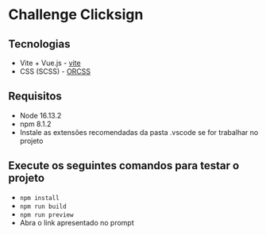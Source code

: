 # Challenge Clicksign

## Tecnologias
* Vite + Vue.js - [vite](https://vitejs.dev/guide/)
* CSS (SCSS) - [ORCSS](https://orcss.dev.br)

## Requisitos
* Node 16.13.2
* npm 8.1.2
* Instale as extensões recomendadas da pasta .vscode se for trabalhar no projeto

## Execute os seguintes comandos para testar o projeto

* `npm install`
* `npm run build`
* `npm run preview`
* Abra o link apresentado no prompt
